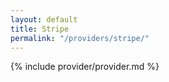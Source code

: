 ```yaml
---
layout: default
title: Stripe
permalink: "/providers/stripe/"
---
```


{% include provider/provider.md %}
